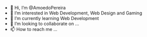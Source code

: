 - 👋 Hi, I’m @AmoedoPereira
- 👀 I’m interested in Web Development, Web Design and Gaming
- 🌱 I’m currently learning Web Development
- 💞️ I’m looking to collaborate on ...
- 📫 How to reach me ...

<!---
AmoedoPereira/AmoedoPereira is a ✨ special ✨ repository because its `README.md` (this file) appears on your GitHub profile.
You can click the Preview link to take a look at your changes.
--->
